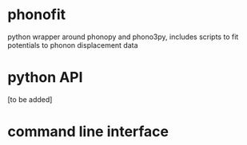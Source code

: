 # phonofit
python wrapper around phonopy and phono3py, includes scripts to fit potentials to phonon displacement data

# python API
[to be added]

# command line interface
